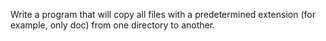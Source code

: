 Write a program that will copy all files with a predetermined extension (for example, only doc) from one directory to another.

